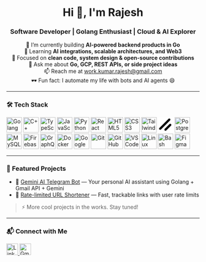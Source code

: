 <h1 align="center">Hi 👋, I'm Rajesh</h1>
<h3 align="center">Software Developer | Golang Enthusiast | Cloud & AI Explorer</h3>

<p align="center">
  🔭 I’m currently building <strong>AI-powered backend products in Go</strong><br>
  🌱 Learning <strong>AI integrations, scalable architectures, and Web3</strong><br>
  🧠 Focused on <strong>clean code, system design & open-source contributions</strong><br>
  💬 Ask me about <strong>Go, GCP, REST APIs, or side project ideas</strong><br>
  📫 Reach me at <a href="mailto:work.kumar.rajesh@gmail.com">work.kumar.rajesh@gmail.com</a><br>
  🕶️ Fun fact: I automate my life with bots and AI agents 😄
</p>

---

<h3 align="left">🛠️ Tech Stack</h3>
<p align="left">
  <!-- Languages -->
  <img src="https://cdn.jsdelivr.net/gh/devicons/devicon/icons/go/go-original.svg" width="40" height="40" title="Golang"/>
  <img src="https://cdn.jsdelivr.net/gh/devicons/devicon/icons/cplusplus/cplusplus-original.svg" width="40" height="40" title="C++"/>
  <img src="https://cdn.jsdelivr.net/gh/devicons/devicon/icons/typescript/typescript-original.svg" width="40" height="40" title="TypeScript"/>
  <img src="https://cdn.jsdelivr.net/gh/devicons/devicon/icons/javascript/javascript-original.svg" width="40" height="40" title="JavaScript"/>
  <img src="https://cdn.jsdelivr.net/gh/devicons/devicon/icons/python/python-original.svg" width="40" height="40" title="Python"/>

  <!-- Web & UI -->
  <img src="https://cdn.jsdelivr.net/gh/devicons/devicon/icons/react/react-original.svg" width="40" height="40" title="React"/>
  <img src="https://cdn.jsdelivr.net/gh/devicons/devicon/icons/html5/html5-original.svg" width="40" height="40" title="HTML5"/>
  <img src="https://cdn.jsdelivr.net/gh/devicons/devicon/icons/css3/css3-original.svg" width="40" height="40" title="CSS3"/>
  <img src="https://cdn.jsdelivr.net/gh/devicons/devicon/icons/tailwindcss/tailwindcss-plain.svg" width="40" height="40" title="Tailwind CSS"/>
  <img src="https://raw.githubusercontent.com/shadcn-ui/ui/main/apps/www/public/favicon.ico" width="40" height="40" title="shadcn/ui"/>

  <!-- Backend & API -->
  <img src="https://cdn.jsdelivr.net/gh/devicons/devicon/icons/postgresql/postgresql-original.svg" width="40" height="40" title="PostgreSQL"/>
  <img src="https://cdn.jsdelivr.net/gh/devicons/devicon/icons/mysql/mysql-original.svg" width="40" height="40" title="MySQL"/>
  <img src="https://cdn.jsdelivr.net/gh/devicons/devicon/icons/firebase/firebase-plain.svg" width="40" height="40" title="Firebase"/>
  <img src="https://cdn.jsdelivr.net/gh/devicons/devicon/icons/graphql/graphql-plain.svg" width="40" height="40" title="GraphQL"/>
  <img src="https://cdn.jsdelivr.net/gh/devicons/devicon/icons/docker/docker-original.svg" width="40" height="40" title="Docker"/>

  <!-- Cloud & DevOps -->
  <img src="https://cdn.jsdelivr.net/gh/devicons/devicon/icons/googlecloud/googlecloud-original.svg" width="40" height="40" title="Google Cloud Platform"/>
  <img src="https://cdn.jsdelivr.net/gh/devicons/devicon/icons/git/git-original.svg" width="40" height="40" title="Git"/>
  <img src="https://cdn.jsdelivr.net/gh/devicons/devicon/icons/github/github-original.svg" width="40" height="40" title="GitHub"/>

  <!-- Tools & Other -->
  <img src="https://cdn.jsdelivr.net/gh/devicons/devicon/icons/vscode/vscode-original.svg" width="40" height="40" title="VS Code"/>
  <img src="https://cdn.jsdelivr.net/gh/devicons/devicon/icons/linux/linux-original.svg" width="40" height="40" title="Linux"/>
  <img src="https://cdn.jsdelivr.net/gh/devicons/devicon/icons/bash/bash-original.svg" width="40" height="40" title="Bash"/>
  <img src="https://cdn.jsdelivr.net/gh/devicons/devicon/icons/figma/figma-original.svg" width="40" height="40" title="Figma"/>
</p>

---

<h3 align="left">🚀 Featured Projects</h3>

- 🔗 [Gemini AI Telegram Bot](https://github.com/work-kumar-rajesh/gemini-ai-telegram-bot) — Your personal AI assistant using Golang + Gmail API + Gemini
- 🔗 [Rate-limited URL Shortener](https://github.com/work-kumar-rajesh/go-url-shortener) — Fast, trackable links with user rate limits

> ⚡ More cool projects in the works. Stay tuned!

---

<h3 align="left">📬 Connect with Me</h3>
<p align="left">
  <a href="https://www.linkedin.com/in/rajesh-kumar-32a63619b/" target="_blank">
    <img src="https://cdn-icons-png.flaticon.com/512/174/174857.png" width="30" height="30" title="LinkedIn"/>
  </a>
  <a href="mailto:work.kumar.rajesh@gmail.com" target="_blank">
    <img src="https://cdn-icons-png.flaticon.com/512/732/732200.png" width="30" height="30" title="Gmail"/>
  </a>
</p>
